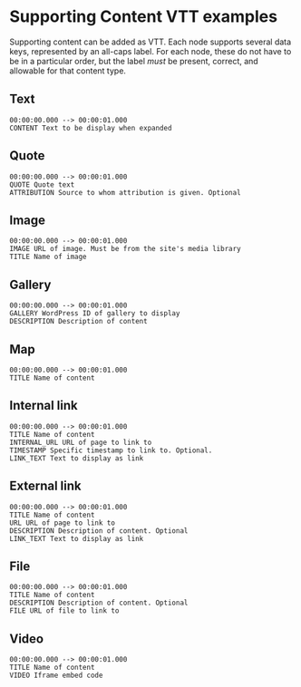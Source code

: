 # Supporting Content VTT examples

Supporting content can be added as VTT. Each node supports several data keys, represented by an all-caps label. For each node, these do not have to be in a particular order, but the label _must_ be present, correct, and allowable for that content type.

## Text
```
00:00:00.000 --> 00:00:01.000
CONTENT Text to be display when expanded
```

## Quote
```
00:00:00.000 --> 00:00:01.000
QUOTE Quote text
ATTRIBUTION Source to whom attribution is given. Optional
```

## Image
```
00:00:00.000 --> 00:00:01.000
IMAGE URL of image. Must be from the site's media library
TITLE Name of image
```

## Gallery
```
00:00:00.000 --> 00:00:01.000
GALLERY WordPress ID of gallery to display
DESCRIPTION Description of content
```

## Map
```
00:00:00.000 --> 00:00:01.000
TITLE Name of content
```

## Internal link
```
00:00:00.000 --> 00:00:01.000
TITLE Name of content
INTERNAL_URL URL of page to link to
TIMESTAMP Specific timestamp to link to. Optional.
LINK_TEXT Text to display as link
```

## External link
```
00:00:00.000 --> 00:00:01.000
TITLE Name of content
URL URL of page to link to
DESCRIPTION Description of content. Optional
LINK_TEXT Text to display as link
```

## File
```
00:00:00.000 --> 00:00:01.000
TITLE Name of content
DESCRIPTION Description of content. Optional
FILE URL of file to link to
```

## Video
```
00:00:00.000 --> 00:00:01.000
TITLE Name of content
VIDEO Iframe embed code
```
